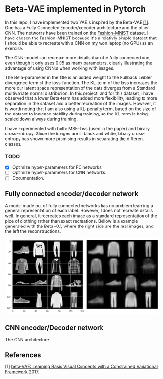 # Beta-VAE implemented in Pytorch

In this repo, I have implemented two VAE:s inspired by the Beta-VAE [[1]](#1). One has a Fully Connected Encoder/decoder architecture and the other CNN. The networks have been trained on the [Fashion-MNIST](https://github.com/zalandoresearch/fashion-mnist) dataset. I have chosen the Fashion-MNIST because it's a relativly simple dataset that I should be able to recreate with a CNN on my won laptop (no GPU) as an exercise.

The CNN-model can recreate more details than the fully connected one, even though it only uses 0.05 as many parameters, clearly illustrating the advantage of using CNN:s when working with images.

The Beta-parameter in the title is an added weight to the Kullback Leibler divergence term of the loss-function. The KL-term of the loss increases the more our latent space representation of the data diverges from a Standard multivariate normal distribution. In this project, and for this dataset, I have observed that a lower Beta-term has added more flexibility, leading to more separation in the dataset and a better recreation of the images. However, it is worth noting that I am also using a KL-penalty term, based on the size of the dataset to increase stability during training, so the KL-term is being scaled down always during training.

I have experimented with both: MSE-loss (used in the paper) and binary cross-entropy. Since the images are in black and white, binary cross-entropy has shown more promising results in separating the different classes.

### TODO
- [x] Optimize hyper-parameters for FC networks.
- [ ] Optimize hyper-parameters for CNN networks.
- [ ] Documentation.

## Fully connected encoder/decoder network
A model made out of fully connected networks has no problem learning a general representation of each label. However, I does not recreate details well. In general, it recreates each image as a standard representation of the pice of clothing rather than exact recreations. Bellow is a example generated with the Beta=0.1, where the right side are the real images, and the left the reconstructions.

![Alt text](/img/fc_reconstruction.png?raw=true "FC-VAE reconstruction")



## CNN encoder/Decoder network
The CNN architecture 


## References
<a id="1">[1]</a> 
[beta-VAE: Learning Basic Visual Concepts with a Constrained Variational Framework](https://openreview.net/forum?id=Sy2fzU9gl) 2017.
